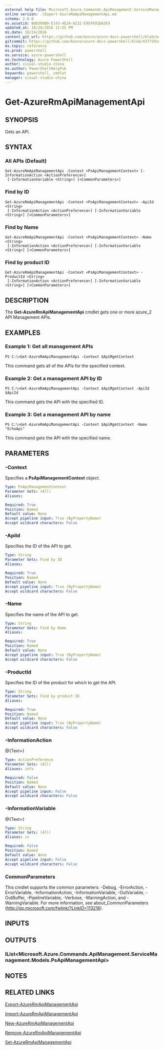 ```yaml
---
external help file: Microsoft.Azure.Commands.ApiManagement.ServiceManagement.dll-Help.xml
online version: .\Export-AzureRmApiManagementApi.md
schema: 2.0.0
ms.assetid: B80389B9-E143-4E24-A222-E95F691DA2E9
updated_at: 10/24/2016 11:55 PM
ms.date: 10/24/2016
content_git_url: https://github.com/Azure/azure-docs-powershell/blob/master/azureps-cmdlets-docs/ResourceManager/Microsoft.Azure.Commands.ApiManagement.ServiceManagement/v1.1.4/Get-AzureRmApiManagementApi.md
gitcommit: https://github.com/Azure/azure-docs-powershell/blob/4377291ee360e58e2c1c5d644155daf6a0279055/azureps-cmdlets-docs/ResourceManager/Microsoft.Azure.Commands.ApiManagement.ServiceManagement/v1.1.4/Get-AzureRmApiManagementApi.md
ms.topic: reference
ms.prod: powershell
ms.service: azure-powershell
ms.technology: Azure PowerShell
author: visual-studio-china
ms.author: PowerShellHelpPub
keywords: powershell, cmdlet
manager: visual-studio-china
---
```


# Get-AzureRmApiManagementApi

## SYNOPSIS
Gets an API.

## SYNTAX

### All APIs (Default)
```
Get-AzureRmApiManagementApi -Context <PsApiManagementContext> [-InformationAction <ActionPreference>]
 [-InformationVariable <String>] [<CommonParameters>]
```

### Find by ID
```
Get-AzureRmApiManagementApi -Context <PsApiManagementContext> -ApiId <String>
 [-InformationAction <ActionPreference>] [-InformationVariable <String>] [<CommonParameters>]
```

### Find by Name
```
Get-AzureRmApiManagementApi -Context <PsApiManagementContext> -Name <String>
 [-InformationAction <ActionPreference>] [-InformationVariable <String>] [<CommonParameters>]
```

### Find by product ID
```
Get-AzureRmApiManagementApi -Context <PsApiManagementContext> -ProductId <String>
 [-InformationAction <ActionPreference>] [-InformationVariable <String>] [<CommonParameters>]
```

## DESCRIPTION
The **Get-AzureRmApiManagementApi** cmdlet gets one or more azure_2 API Management APIs.

## EXAMPLES

### Example 1: Get all management APIs
```
PS C:\>Get-AzureRmApiManagementApi -Context $ApiMgmtContext
```

This command gets all of the APIs for the specified context.

### Example 2: Get a management API by ID
```
PS C:\>Get-AzureRmApiManagementApi -Context $ApiMgmtContext -ApiId $ApiId
```

This command gets the API with the specified ID.

### Example 3: Get a management API by name
```
PS C:\>Get-AzureRmApiManagementApi -Context $ApiMgmtContext -Name "EchoApi"
```

This command gets the API with the specified name.

## PARAMETERS

### -Context
Specifies a **PsApiManagementContext** object.

```yaml
Type: PsApiManagementContext
Parameter Sets: (All)
Aliases: 

Required: True
Position: Named
Default value: None
Accept pipeline input: True (ByPropertyName)
Accept wildcard characters: False
```

### -ApiId
Specifies the ID of the API to get.

```yaml
Type: String
Parameter Sets: Find by ID
Aliases: 

Required: True
Position: Named
Default value: None
Accept pipeline input: True (ByPropertyName)
Accept wildcard characters: False
```

### -Name
Specifies the name of the API to get.

```yaml
Type: String
Parameter Sets: Find by Name
Aliases: 

Required: True
Position: Named
Default value: None
Accept pipeline input: True (ByPropertyName)
Accept wildcard characters: False
```

### -ProductId
Specifies the ID of the product for which to get the API.

```yaml
Type: String
Parameter Sets: Find by product ID
Aliases: 

Required: True
Position: Named
Default value: None
Accept pipeline input: True (ByPropertyName)
Accept wildcard characters: False
```

### -InformationAction
@{Text=}

```yaml
Type: ActionPreference
Parameter Sets: (All)
Aliases: infa

Required: False
Position: Named
Default value: None
Accept pipeline input: False
Accept wildcard characters: False
```

### -InformationVariable
@{Text=}

```yaml
Type: String
Parameter Sets: (All)
Aliases: iv

Required: False
Position: Named
Default value: None
Accept pipeline input: False
Accept wildcard characters: False
```

### CommonParameters
This cmdlet supports the common parameters: -Debug, -ErrorAction, -ErrorVariable, -InformationAction, -InformationVariable, -OutVariable, -OutBuffer, -PipelineVariable, -Verbose, -WarningAction, and -WarningVariable. For more information, see about_CommonParameters (http://go.microsoft.com/fwlink/?LinkID=113216).

## INPUTS

## OUTPUTS

### IList<Microsoft.Azure.Commands.ApiManagement.ServiceManagement.Models.PsApiManagementApi>

## NOTES

## RELATED LINKS

[Export-AzureRmApiManagementApi](./Export-AzureRmApiManagementApi.md)

[Import-AzureRmApiManagementApi](./Import-AzureRmApiManagementApi.md)

[New-AzureRmApiManagementApi](./New-AzureRmApiManagementApi.md)

[Remove-AzureRmApiManagementApi](./Remove-AzureRmApiManagementApi.md)

[Set-AzureRmApiManagementApi](./Set-AzureRmApiManagementApi.md)


